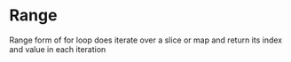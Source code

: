 # Range

Range form of for loop does iterate over a slice or map and return its index and value in each iteration
